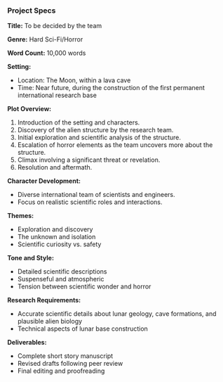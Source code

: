 ### Project Specs

**Title:** To be decided by the team

**Genre:** Hard Sci-Fi/Horror

**Word Count:** 10,000 words

**Setting:**
- Location: The Moon, within a lava cave
- Time: Near future, during the construction of the first permanent international research base

**Plot Overview:**
1. Introduction of the setting and characters.
2. Discovery of the alien structure by the research team.
3. Initial exploration and scientific analysis of the structure.
4. Escalation of horror elements as the team uncovers more about the structure.
5. Climax involving a significant threat or revelation.
6. Resolution and aftermath.

**Character Development:**
- Diverse international team of scientists and engineers.
- Focus on realistic scientific roles and interactions.

**Themes:**
- Exploration and discovery
- The unknown and isolation
- Scientific curiosity vs. safety

**Tone and Style:**
- Detailed scientific descriptions
- Suspenseful and atmospheric
- Tension between scientific wonder and horror

**Research Requirements:**
- Accurate scientific details about lunar geology, cave formations, and plausible alien biology
- Technical aspects of lunar base construction

**Deliverables:**
- Complete short story manuscript
- Revised drafts following peer review
- Final editing and proofreading
